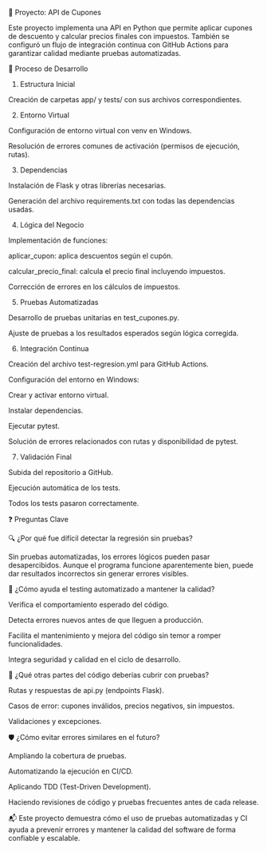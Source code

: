 🎯 Proyecto: API de Cupones

Este proyecto implementa una API en Python que permite aplicar cupones de descuento y calcular precios finales con impuestos. También se configuró un flujo de integración continua con GitHub Actions para garantizar calidad mediante pruebas automatizadas.

📌 Proceso de Desarrollo

1. Estructura Inicial

Creación de carpetas app/ y tests/ con sus archivos correspondientes.

2. Entorno Virtual

Configuración de entorno virtual con venv en Windows.

Resolución de errores comunes de activación (permisos de ejecución, rutas).

3. Dependencias

Instalación de Flask y otras librerías necesarias.

Generación del archivo requirements.txt con todas las dependencias usadas.

4. Lógica del Negocio

Implementación de funciones:

aplicar_cupon: aplica descuentos según el cupón.

calcular_precio_final: calcula el precio final incluyendo impuestos.

Corrección de errores en los cálculos de impuestos.

5. Pruebas Automatizadas

Desarrollo de pruebas unitarias en test_cupones.py.

Ajuste de pruebas a los resultados esperados según lógica corregida.

6. Integración Continua

Creación del archivo test-regresion.yml para GitHub Actions.

Configuración del entorno en Windows:

Crear y activar entorno virtual.

Instalar dependencias.

Ejecutar pytest.

Solución de errores relacionados con rutas y disponibilidad de pytest.

7. Validación Final

Subida del repositorio a GitHub.

Ejecución automática de los tests.

Todos los tests pasaron correctamente.

❓ Preguntas Clave

🔍 ¿Por qué fue difícil detectar la regresión sin pruebas?

Sin pruebas automatizadas, los errores lógicos pueden pasar desapercibidos. Aunque el programa funcione aparentemente bien, puede dar resultados incorrectos sin generar errores visibles.

🧪 ¿Cómo ayuda el testing automatizado a mantener la calidad?

Verifica el comportamiento esperado del código.

Detecta errores nuevos antes de que lleguen a producción.

Facilita el mantenimiento y mejora del código sin temor a romper funcionalidades.

Integra seguridad y calidad en el ciclo de desarrollo.

🧩 ¿Qué otras partes del código deberías cubrir con pruebas?

Rutas y respuestas de api.py (endpoints Flask).

Casos de error: cupones inválidos, precios negativos, sin impuestos.

Validaciones y excepciones.

🛡️ ¿Cómo evitar errores similares en el futuro?

Ampliando la cobertura de pruebas.

Automatizando la ejecución en CI/CD.

Aplicando TDD (Test-Driven Development).

Haciendo revisiones de código y pruebas frecuentes antes de cada release.

📬 Este proyecto demuestra cómo el uso de pruebas automatizadas y CI ayuda a prevenir errores y mantener la calidad del software de forma confiable y escalable.
